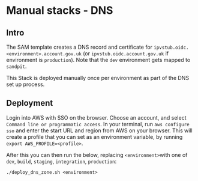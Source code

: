 # Manual stacks - DNS
## Intro

The SAM template creates a DNS record and certificate for `ipvstub.oidc.<environment>.account.gov.uk` (or `ipvstub.oidc.account.gov.uk` if environment is `production`).
Note that the `dev` environment gets mapped to `sandpit`. 

This Stack is deployed manually once per environment as part of the DNS set up process. 


## Deployment

Login into AWS with SSO on the browser. Choose an account, and select `Command line or programmatic access`. In your
terminal, run `aws configure sso` and enter the start URL and region from AWS on your browser. This will create a
profile that you can set as an environment variable, by running `export AWS_PROFILE=<profile>`.

After this you can then run the below, replacing `<environment>`with one
of `dev`, `build`, `staging`, `integration`, `production`:

```shell
./deploy_dns_zone.sh <environment>
```